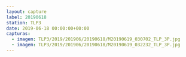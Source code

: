 ```yaml
---
layout: capture
label: 20190618
station: TLP3
date: 2019-06-18 00:00:00+00:00
capturas:
  - imagem: TLP3/2019/201906/20190618/M20190619_030702_TLP_3P.jpg
  - imagem: TLP3/2019/201906/20190618/M20190619_032232_TLP_3P.jpg
---
```

